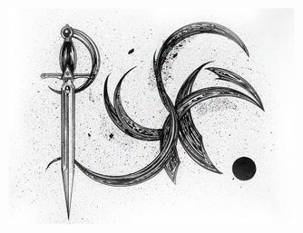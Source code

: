 ![PYR%20logo%20draft.png](https://github.com/bebopkid/pyr/blob/c8163aa3f49a513e96530b184f764949e6429488/PYR%20logo%20draft.png)
